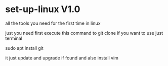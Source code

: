 # set-up-linux V1.0
 all the tools you need for the first time in linux 

 just you need first execute this command to git clone if you want to use just terminal 


 sudo apt install git 


 it just update and upgrade if found and also install vim

